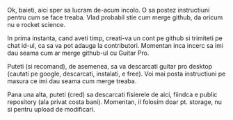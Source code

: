 Ok, baieti, aici sper sa lucram de-acum incolo. 
O sa postez instructiuni pentru cum se face treaba. Vlad probabil stie cum merge github, da oricum nu e rocket science.

In prima instanta, cand aveti timp, creati-va un cont pe github si trimiteti pe chat id-ul, ca sa va pot adauga la contributori. Momentan inca incerc sa imi dau seama cum ar merge github-ul cu Guitar Pro. 

Puteti (si recomand), de asemenea, sa va descarcati guitar pro desktop (cautati pe google, descarcati, instalati, e free). Voi mai posta instructiuni pe masura ce imi dau seama cum merge treaba.

Pana una alta, puteti (cred) sa descarcati fisierele de aici, fiindca e public repository (ala privat costa bani). Momentan, il folosim doar pt. storage, nu si pentru upload de modificari.